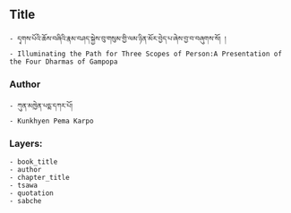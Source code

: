 ## Title
	- དྭགས་པོའི་ཆོས་བཞིའི་རྣམ་བཤད་སྐྱེས་བུ་གསུམ་གྱི་ལམ་ཉིན་མོར་བྱེད་པ་ཞེས་བྱ་བ་བཞུགས་སོ། །
	- Illuminating the Path for Three Scopes of Person:A Presentation of the Four Dharmas of Gampopa

### Author
	- ཀུན་མཁྱེན་པདྨ་དཀར་པོ།
	- Kunkhyen Pema Karpo

### Layers:
	- book_title
	- author
	- chapter_title
	- tsawa
	- quotation
	- sabche
